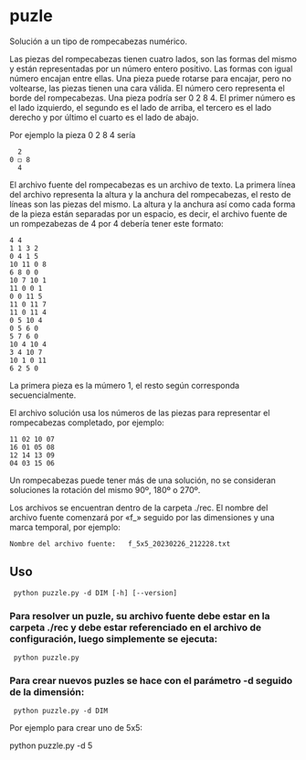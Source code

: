 # puzle
Solución a un tipo de rompecabezas numérico.

Las piezas del rompecabezas tienen cuatro lados, son las formas del mismo y están representadas por un número entero positivo. Las formas con igual número encajan entre ellas. Una pieza puede rotarse para encajar, pero no voltearse, las piezas tienen una cara válida. El número cero representa el borde del rompecabezas. Una pieza podría ser 0 2 8 4. El primer número es el lado izquierdo, el segundo es el lado de arriba, el tercero es el lado derecho y por último el cuarto es el lado de abajo.                                      
                                       
Por ejemplo la pieza 0 2 8 4  sería 
```
  2  
0 ◻ 8
  4
 ```   

El archivo fuente del rompecabezas es un archivo de texto. La primera línea del archivo representa la altura y la anchura del rompecabezas, el resto de líneas son las piezas del mismo. La altura y la anchura así como cada forma de la pieza están separadas por un espacio, es decir, el archivo fuente de un rompezabezas de 4 por 4 debería tener este formato:
```
4 4
1 1 3 2
0 4 1 5
10 11 0 8
6 8 0 0
10 7 10 1
11 0 0 1
0 0 11 5
11 0 11 7
11 0 11 4
0 5 10 4
0 5 6 0
5 7 6 0
10 4 10 4
3 4 10 7
10 1 0 11
6 2 5 0
```
La primera pieza es la múmero 1, el resto según corresponda secuencialmente.

El archivo solución usa los números de las piezas para representar el rompecabezas completado, por ejemplo:
```
11 02 10 07
16 01 05 08
12 14 13 09
04 03 15 06
```

Un rompecabezas puede tener más de una solución, no se consideran soluciones la rotación del mismo 90º, 180º o 270º.

Los archivos se encuentran dentro de la carpeta ./rec. El nombre del archivo fuente comenzará por «f_»  seguido por las dimensiones y una marca temporal, por ejemplo:
```
Nombre del archivo fuente:   f_5x5_20230226_212228.txt
```

## Uso

```
 python puzzle.py -d DIM [-h] [--version]
``` 

### Para resolver un puzle, su archivo fuente debe estar en la carpeta ./rec y debe estar referenciado en el archivo de configuración, luego simplemente se ejecuta:
```
 python puzzle.py 
``` 
### Para crear nuevos puzles se hace con el parámetro -d seguido de la dimensión:
```
 python puzzle.py -d DIM 
``` 
 Por ejemplo para crear uno de 5x5:
 
  python puzzle.py -d 5

